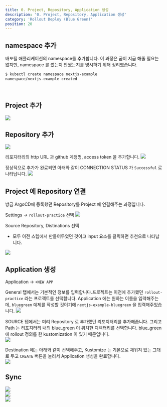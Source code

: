 ```yaml
---
title: 0. Project, Repository, Application 생성
description: '0. Project, Repository, Application 생성'
category: 'Rollout Deploy (Blue Green)'
position: 20
---
```



## namespace 추가
배포될 애플리케이션의 namespace를 추가합니다. 이 과정은 굳이 지금 해줄 필요는 없지만, namespace 를 썼는지 안썼는지를 명시하기 위해 정리했습니다.
<br>

```bash
$ kubectl create namespace nextjs-example
namespace/nextjs-example created
```
<br>

## Project 추가
<img src="https://raw.githubusercontent.com/chagchagchag/argocd-rollout-deploy-docs/main/content/en/2.rollout-deploy-bluegreen/img/0.SETUP/1.png"/>
<br>

## Repository 추가
<img src="https://raw.githubusercontent.com/chagchagchag/argocd-rollout-deploy-docs/main/content/en/2.rollout-deploy-bluegreen/img/0.SETUP/2.png"/>
<br>

리포지터리의 http URL 과 github 계정명, access token 을 추가합니다.
<img src="https://raw.githubusercontent.com/chagchagchag/argocd-rollout-deploy-docs/main/content/en/2.rollout-deploy-bluegreen/img/0.SETUP/3.png"/>
<br>

정상적으로 추가가 완료되면 아래와 같이 CONNECTION STATUS 가 `Successful` 로 나타납니다.
<img src="https://raw.githubusercontent.com/chagchagchag/argocd-rollout-deploy-docs/main/content/en/2.rollout-deploy-bluegreen/img/0.SETUP/4.png"/>
<br>

## Project 에 Repository 연결
방금 ArgoCD에 등록했던 Repository를 Project 에 연결해주는 과정입니다.<br>

Settings → `rollout-practice` 선택
<img src="https://raw.githubusercontent.com/chagchagchag/argocd-rollout-deploy-docs/main/content/en/2.rollout-deploy-bluegreen/img/0.SETUP/5.png"/>
<br>

Source Repository, Distinations 선택
- 모두 이전 스텝에서 만들어두었던 것이고 input 요소를 클릭하면 추천으로 나타납니다.

<img src="https://raw.githubusercontent.com/chagchagchag/argocd-rollout-deploy-docs/main/content/en/2.rollout-deploy-bluegreen/img/0.SETUP/6.png"/>
<br>

## Application 생성 
Application → `+NEW APP` 

General 탭에서는 기본적인 정보를 입력합니다.프로젝트는 이전에 추가했던 `rollout-practice` 라는 프로젝트를 선택합니다. Application 에는 원하는 이름을 입력해주는데, `bluegreen` 예제를 작성할 것이기에 `nextjs-example-bluegreen` 을 입력해주었습니다.
<img src="https://raw.githubusercontent.com/chagchagchag/argocd-rollout-deploy-docs/main/content/en/2.rollout-deploy-bluegreen/img/0.SETUP/7.png"/>
<br>

SOURCE 탭에서는 미리 Repository 로 추가했던 리포지터리를 추가해줍니다.
그리고 Path 는 리포지터리 내의 blue_green 이 위치한 디렉터리를 선택합니다. blue_green 에 rollout 정의를 한 kustomization 이 있기 때문입니다.
<br>
<img src="https://raw.githubusercontent.com/chagchagchag/argocd-rollout-deploy-docs/main/content/en/2.rollout-deploy-bluegreen/img/0.SETUP/8.png"/>
<br>

Destination 에는 아래와 같이 선택해주고, Kustomize 는 기본으로 채워져 있는 그대로 두고 `CREATE` 버튼을 눌러서 Application 생성을 완료합니다.
<br>
<img src="https://raw.githubusercontent.com/chagchagchag/argocd-rollout-deploy-docs/main/content/en/2.rollout-deploy-bluegreen/img/0.SETUP/9.png"/>
<br>

## Sync

<img src="https://raw.githubusercontent.com/chagchagchag/argocd-rollout-deploy-docs/main/content/en/2.rollout-deploy-bluegreen/img/0.SETUP/10.png"/>
<br>

<img src="https://raw.githubusercontent.com/chagchagchag/argocd-rollout-deploy-docs/main/content/en/2.rollout-deploy-bluegreen/img/0.SETUP/11.png"/>
<br>

<img src="https://raw.githubusercontent.com/chagchagchag/argocd-rollout-deploy-docs/main/content/en/2.rollout-deploy-bluegreen/img/0.SETUP/12.png"/>
<br>